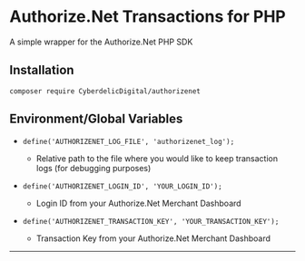 # Authorize.Net Transactions for PHP
A simple wrapper for the Authorize.Net PHP SDK

## **Installation**
`composer require CyberdelicDigital/authorizenet`

## **Environment/Global Variables**
* `define('AUTHORIZENET_LOG_FILE', 'authorizenet_log');`
    * Relative path to the file where you would like to keep transaction logs (for debugging purposes)

* `define('AUTHORIZENET_LOGIN_ID', 'YOUR_LOGIN_ID');`
    * Login ID from your Authorize.Net Merchant Dashboard

* `define('AUTHORIZENET_TRANSACTION_KEY', 'YOUR_TRANSACTION_KEY');`
    * Transaction Key from your Authorize.Net Merchant Dashboard
___
